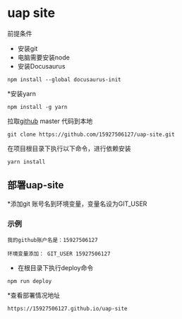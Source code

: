 # uap site 

前提条件
* 安装git
* 电脑需要安装node
* 安装Docusaurus
```
npm install --global docusaurus-init
```
  *安装yarn
  ```
  npm install -g yarn
  ```


拉取[github](https://github.com/15927506127/uap-site) master 代码到本地

```
git clone https://github.com/15927506127/uap-site.git
```

在项目根目录下执行以下命令，进行依赖安装
```
yarn install
```

## 部署uap-site

*添加git 账号名到环境变量，变量名设为GIT_USER

### 示例
```
我的github账户名是：15927506127

环境变量添加： GIT_USER 15927506127
```

* 在根目录下执行deploy命令
```
npm run deploy
```

*查看部署情况地址
```
https://15927506127.github.io/uap-site
```